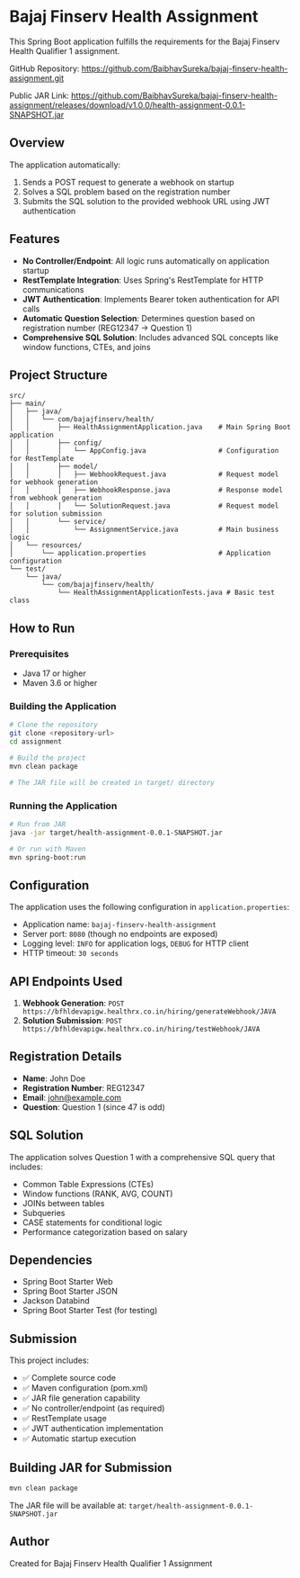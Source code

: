 # Bajaj Finserv Health Assignment

This Spring Boot application fulfills the requirements for the Bajaj Finserv Health Qualifier 1 assignment.

GitHub Repository: https://github.com/BaibhavSureka/bajaj-finserv-health-assignment.git

Public JAR Link: https://github.com/BaibhavSureka/bajaj-finserv-health-assignment/releases/download/v1.0.0/health-assignment-0.0.1-SNAPSHOT.jar

## Overview

The application automatically:

1. Sends a POST request to generate a webhook on startup
2. Solves a SQL problem based on the registration number
3. Submits the SQL solution to the provided webhook URL using JWT authentication

## Features

- **No Controller/Endpoint**: All logic runs automatically on application startup
- **RestTemplate Integration**: Uses Spring's RestTemplate for HTTP communications
- **JWT Authentication**: Implements Bearer token authentication for API calls
- **Automatic Question Selection**: Determines question based on registration number (REG12347 → Question 1)
- **Comprehensive SQL Solution**: Includes advanced SQL concepts like window functions, CTEs, and joins

## Project Structure

```
src/
├── main/
│   ├── java/
│   │   └── com/bajajfinserv/health/
│   │       ├── HealthAssignmentApplication.java    # Main Spring Boot application
│   │       ├── config/
│   │       │   └── AppConfig.java                  # Configuration for RestTemplate
│   │       ├── model/
│   │       │   ├── WebhookRequest.java             # Request model for webhook generation
│   │       │   ├── WebhookResponse.java            # Response model from webhook generation
│   │       │   └── SolutionRequest.java            # Request model for solution submission
│   │       └── service/
│   │           └── AssignmentService.java          # Main business logic
│   └── resources/
│       └── application.properties                  # Application configuration
└── test/
    └── java/
        └── com/bajajfinserv/health/
            └── HealthAssignmentApplicationTests.java # Basic test class
```

## How to Run

### Prerequisites

- Java 17 or higher
- Maven 3.6 or higher

### Building the Application

```bash
# Clone the repository
git clone <repository-url>
cd assignment

# Build the project
mvn clean package

# The JAR file will be created in target/ directory
```

### Running the Application

```bash
# Run from JAR
java -jar target/health-assignment-0.0.1-SNAPSHOT.jar

# Or run with Maven
mvn spring-boot:run
```

## Configuration

The application uses the following configuration in `application.properties`:

- Application name: `bajaj-finserv-health-assignment`
- Server port: `8080` (though no endpoints are exposed)
- Logging level: `INFO` for application logs, `DEBUG` for HTTP client
- HTTP timeout: `30 seconds`

## API Endpoints Used

1. **Webhook Generation**: `POST https://bfhldevapigw.healthrx.co.in/hiring/generateWebhook/JAVA`
2. **Solution Submission**: `POST https://bfhldevapigw.healthrx.co.in/hiring/testWebhook/JAVA`

## Registration Details

- **Name**: John Doe
- **Registration Number**: REG12347
- **Email**: john@example.com
- **Question**: Question 1 (since 47 is odd)

## SQL Solution

The application solves Question 1 with a comprehensive SQL query that includes:

- Common Table Expressions (CTEs)
- Window functions (RANK, AVG, COUNT)
- JOINs between tables
- Subqueries
- CASE statements for conditional logic
- Performance categorization based on salary

## Dependencies

- Spring Boot Starter Web
- Spring Boot Starter JSON
- Jackson Databind
- Spring Boot Starter Test (for testing)

## Submission

This project includes:

- ✅ Complete source code
- ✅ Maven configuration (pom.xml)
- ✅ JAR file generation capability
- ✅ No controller/endpoint (as required)
- ✅ RestTemplate usage
- ✅ JWT authentication implementation
- ✅ Automatic startup execution

## Building JAR for Submission

```bash
mvn clean package
```

The JAR file will be available at: `target/health-assignment-0.0.1-SNAPSHOT.jar`

## Author

Created for Bajaj Finserv Health Qualifier 1 Assignment
